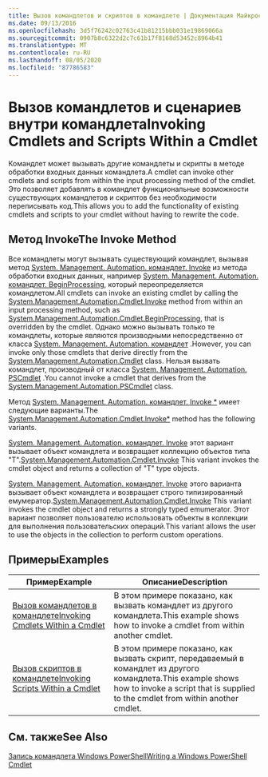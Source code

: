 ```yaml
---
title: Вызов командлетов и скриптов в командлете | Документация Майкрософт
ms.date: 09/13/2016
ms.openlocfilehash: 3d5f76242c02763c41b81215bbb031e19869066a
ms.sourcegitcommit: 0907b8c6322d2c7c61b17f8168d53452c8964b41
ms.translationtype: MT
ms.contentlocale: ru-RU
ms.lasthandoff: 08/05/2020
ms.locfileid: "87786583"
---
```

# <a name="invoking-cmdlets-and-scripts-within-a-cmdlet"></a><span data-ttu-id="37f95-102">Вызов командлетов и сценариев внутри командлета</span><span class="sxs-lookup"><span data-stu-id="37f95-102">Invoking Cmdlets and Scripts Within a Cmdlet</span></span>

<span data-ttu-id="37f95-103">Командлет может вызывать другие командлеты и скрипты в методе обработки входных данных командлета.</span><span class="sxs-lookup"><span data-stu-id="37f95-103">A cmdlet can invoke other cmdlets and scripts from within the input processing method of the cmdlet.</span></span> <span data-ttu-id="37f95-104">Это позволяет добавлять в командлет функциональные возможности существующих командлетов и скриптов без необходимости переписывать код.</span><span class="sxs-lookup"><span data-stu-id="37f95-104">This allows you to add the functionality of existing cmdlets and scripts to your cmdlet without having to rewrite the code.</span></span>

## <a name="the-invoke-method"></a><span data-ttu-id="37f95-105">Метод Invoke</span><span class="sxs-lookup"><span data-stu-id="37f95-105">The Invoke Method</span></span>

<span data-ttu-id="37f95-106">Все командлеты могут вызывать существующий командлет, вызывая метод [System. Management. Automation. командлет. Invoke](/dotnet/api/System.Management.Automation.Cmdlet.Invoke) из метода обработки входных данных, например [System. Management. Automation. командлет. BeginProcessing](/dotnet/api/System.Management.Automation.Cmdlet.BeginProcessing), который переопределяется командлетом.</span><span class="sxs-lookup"><span data-stu-id="37f95-106">All cmdlets can invoke an existing cmdlet by calling the [System.Management.Automation.Cmdlet.Invoke](/dotnet/api/System.Management.Automation.Cmdlet.Invoke) method from within an input processing method, such as [System.Management.Automation.Cmdlet.BeginProcessing](/dotnet/api/System.Management.Automation.Cmdlet.BeginProcessing), that is overridden by the cmdlet.</span></span> <span data-ttu-id="37f95-107">Однако можно вызывать только те командлеты, которые являются производными непосредственно от класса [System. Management. Automation. командлет](/dotnet/api/System.Management.Automation.Cmdlet) .</span><span class="sxs-lookup"><span data-stu-id="37f95-107">However, you can invoke only those cmdlets that derive directly from the [System.Management.Automation.Cmdlet](/dotnet/api/System.Management.Automation.Cmdlet) class.</span></span> <span data-ttu-id="37f95-108">Нельзя вызвать командлет, производный от класса [System. Management. Automation. PSCmdlet](/dotnet/api/System.Management.Automation.PSCmdlet) .</span><span class="sxs-lookup"><span data-stu-id="37f95-108">You cannot invoke a cmdlet that derives from the [System.Management.Automation.PSCmdlet](/dotnet/api/System.Management.Automation.PSCmdlet) class.</span></span>

<span data-ttu-id="37f95-109">Метод [System. Management. Automation. командлет. Invoke \*](/dotnet/api/System.Management.Automation.Cmdlet.Invoke) имеет следующие варианты.</span><span class="sxs-lookup"><span data-stu-id="37f95-109">The [System.Management.Automation.Cmdlet.Invoke\*](/dotnet/api/System.Management.Automation.Cmdlet.Invoke) method has the following variants.</span></span>

<span data-ttu-id="37f95-110">[System. Management. Automation. командлет. Invoke](/dotnet/api/System.Management.Automation.Cmdlet.Invoke) этот вариант вызывает объект командлета и возвращает коллекцию объектов типа "T".</span><span class="sxs-lookup"><span data-stu-id="37f95-110">[System.Management.Automation.Cmdlet.Invoke](/dotnet/api/System.Management.Automation.Cmdlet.Invoke) This variant invokes the cmdlet object and returns a collection of "T" type objects.</span></span>

<span data-ttu-id="37f95-111">[System. Management. Automation. командлет. Invoke](/dotnet/api/System.Management.Automation.Cmdlet.Invoke) этого варианта вызывает объект командлета и возвращает строго типизированный емумератор.</span><span class="sxs-lookup"><span data-stu-id="37f95-111">[System.Management.Automation.Cmdlet.Invoke](/dotnet/api/System.Management.Automation.Cmdlet.Invoke) This variant invokes the cmdlet object and returns a strongly typed emumerator.</span></span> <span data-ttu-id="37f95-112">Этот вариант позволяет пользователю использовать объекты в коллекции для выполнения пользовательских операций.</span><span class="sxs-lookup"><span data-stu-id="37f95-112">This variant allows the user to use the objects in the collection to perform custom operations.</span></span>

## <a name="examples"></a><span data-ttu-id="37f95-113">Примеры</span><span class="sxs-lookup"><span data-stu-id="37f95-113">Examples</span></span>

|<span data-ttu-id="37f95-114">Пример</span><span class="sxs-lookup"><span data-stu-id="37f95-114">Example</span></span>|<span data-ttu-id="37f95-115">Описание</span><span class="sxs-lookup"><span data-stu-id="37f95-115">Description</span></span>|
|-------------|-----------------|
|[<span data-ttu-id="37f95-116">Вызов командлетов в командлете</span><span class="sxs-lookup"><span data-stu-id="37f95-116">Invoking Cmdlets Within a Cmdlet</span></span>](./how-to-invoke-a-cmdlet-from-within-a-cmdlet.md)|<span data-ttu-id="37f95-117">В этом примере показано, как вызвать командлет из другого командлета.</span><span class="sxs-lookup"><span data-stu-id="37f95-117">This example shows how to invoke a cmdlet from within another cmdlet.</span></span>|
|[<span data-ttu-id="37f95-118">Вызов скриптов в командлете</span><span class="sxs-lookup"><span data-stu-id="37f95-118">Invoking Scripts Within a Cmdlet</span></span>](./how-to-invoke-scripts-within-a-cmdlet.md)|<span data-ttu-id="37f95-119">В этом примере показано, как вызвать скрипт, передаваемый в командлет из другого командлета.</span><span class="sxs-lookup"><span data-stu-id="37f95-119">This example shows how to invoke a script that is supplied to the cmdlet from within another cmdlet.</span></span>|

## <a name="see-also"></a><span data-ttu-id="37f95-120">См. также</span><span class="sxs-lookup"><span data-stu-id="37f95-120">See Also</span></span>

[<span data-ttu-id="37f95-121">Запись командлета Windows PowerShell</span><span class="sxs-lookup"><span data-stu-id="37f95-121">Writing a Windows PowerShell Cmdlet</span></span>](./writing-a-windows-powershell-cmdlet.md)
